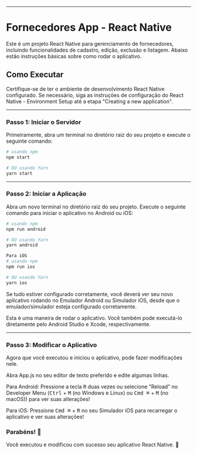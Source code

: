 



------------------------------------------------------------------------------------------------------------------------------------------------------------------------------------------------------

# Fornecedores App - React Native
Este é um projeto React Native para gerenciamento de fornecedores, incluindo funcionalidades de cadastro, edição, exclusão e listagem. Abaixo estão instruções básicas sobre como rodar o aplicativo.

## Como Executar
Certifique-se de ter o ambiente de desenvolvimento React Native configurado. Se necessário, siga as instruções de configuração do React Native - Environment Setup até a etapa "Creating a new application".

------------------------------------------------------------------------------------------------------------------------------------------------------------------------------------------------------
### Passo 1: Iniciar o Servidor 
Primeiramente, abra um terminal no diretório raiz do seu projeto e execute o seguinte comando:

```bash
# usando npm
npm start

# OU usando Yarn
yarn start
```

------------------------------------------------------------------------------------------------------------------------------------------------------------------------------------------------------
### Passo 2: Iniciar a Aplicação
Abra um novo terminal no diretório raiz do seu projeto. Execute o seguinte comando para iniciar o aplicativo no Android ou iOS:
```bash
# usando npm
npm run android

# OU usando Yarn
yarn android

Para iOS
# usando npm
npm run ios

# OU usando Yarn
yarn ios
```

Se tudo estiver configurado corretamente, você deverá ver seu novo aplicativo rodando no Emulador Android ou Simulador iOS, desde que o emulador/simulador esteja configurado corretamente.


Esta é uma maneira de rodar o aplicativo. Você também pode executá-lo diretamente pelo Android Studio e Xcode, respectivamente.

------------------------------------------------------------------------------------------------------------------------------------------------------------------------------------------------------
### Passo 3: Modificar o Aplicativo
Agora que você executou e iniciou o aplicativo, pode fazer modificações nele.


Abra App.js no seu editor de texto preferido e edite algumas linhas.


Para Android: Pressione a tecla <kbd>R</kbd> duas vezes ou selecione "Reload" no Developer Menu (<kbd>Ctrl</kbd> + <kbd>M</kbd> (no Windows e Linux) ou <kbd>Cmd ⌘</kbd> + <kbd>M</kbd> (no macOS)) para ver suas alterações!

Para iOS: Pressione <kbd>Cmd ⌘</kbd> + <kbd>R</kbd> no seu Simulador iOS para recarregar o aplicativo e ver suas alterações!


### Parabéns! :tada:

Você executou e modificou com sucesso seu aplicativo React Native. :partying_face:












